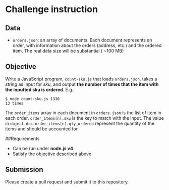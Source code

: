 # Challenge instruction

## Data
* `orders.json`: an array of documents. Each document represents an order, with information about the orders (address, etc.) and the ordered item. The real data size will be substantial ( ~100 MB)

## Objective
Write a JavaScript program, `count-sku.js` that loads `orders.json`, takes a *string* as input for *sku*, and output **the number of times that the item with the inputted sku is ordered**. E.g.:

    $ node count-sku.js 1330
    13 times

The `order_items` array in each document in `orders.json` is the list of item in each order. `order_items[n].sku` is the key to match with the input. The value in `object.doc.order_items[n].qty_ordered` represent the quantity of the items and should be accounted for.

##Requirements

* Can be run under **node.js v4**
* Satisfy the objective described above

## Submission
Please create a pull request and submit it to this repository.
